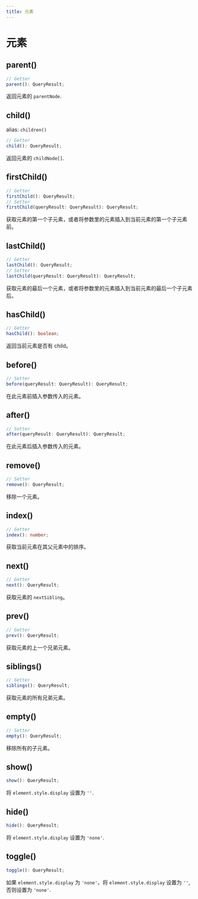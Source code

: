```yaml
---
title: 元素
---
```


# 元素

## parent()

```ts
// Getter
parent(): QueryResult;
```

返回元素的 `parentNode`.

## child()

alias: `children()`

```ts
// Getter
child(): QueryResult;
```

返回元素的 `childNode[]`.

## firstChild()

```ts
// Getter
firstChild(): QueryResult;
// Setter
firstChild(queryResult: QueryResult): QueryResult;
```

获取元素的第一个子元素，或者将参数里的元素插入到当前元素的第一个子元素前。

## lastChild()

```ts
// Getter
lastChild(): QueryResult;
// Setter
lastChild(queryResult: QueryResult): QueryResult;
```

获取元素的最后一个元素，或者将参数里的元素插入到当前元素的最后一个子元素后。

## hasChild()

```ts
// Getter
hasChild(): boolean;
```

返回当前元素是否有 child。

## before()

```ts
// Setter
before(queryResult: QueryResult): QueryResult;
```

在此元素前插入参数传入的元素。

## after()

```ts
// Setter
after(queryResult: QueryResult): QueryResult;
```

在此元素后插入参数传入的元素。

## remove()

```ts
// Setter
remove(): QueryResult;
```

移除一个元素。

## index()

```ts
// Getter
index(): number;
```

获取当前元素在其父元素中的排序。

## next()

```ts
// Getter
next(): QueryResult;
```

获取元素的 `nextSibling`。

## prev()

```ts
// Getter
prev(): QueryResult;
```

获取元素的上一个兄弟元素。

## siblings()

```ts
// Getter
siblings(): QueryResult;
```

获取元素的所有兄弟元素。

## empty()

```ts
// Setter
empty(): QueryResult;
```

移除所有的子元素。

## show()

```ts
show(): QueryResult;
```

将 `element.style.display` 设置为 `''`.

## hide()

```ts
hide(): QueryResult;
```

将 `element.style.display` 设置为 `'none'`.

## toggle()

```ts
toggle(): QueryResult;
```

如果 `element.style.display` 为 `'none'`，将 `element.style.display` 设置为 `''`, 否则设置为 `'none'`.
